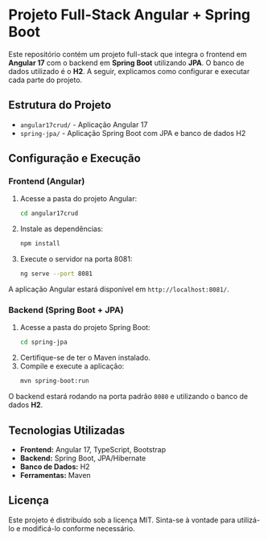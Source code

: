 
# Projeto Full-Stack Angular + Spring Boot

Este repositório contém um projeto full-stack que integra o frontend em **Angular 17** com o backend em **Spring Boot** utilizando **JPA**. O banco de dados utilizado é o **H2**. A seguir, explicamos como configurar e executar cada parte do projeto.

## Estrutura do Projeto

- `angular17crud/` - Aplicação Angular 17
- `spring-jpa/` - Aplicação Spring Boot com JPA e banco de dados H2

## Configuração e Execução

### Frontend (Angular)
1. Acesse a pasta do projeto Angular:
   ```sh
   cd angular17crud
   ```
2. Instale as dependências:
   ```sh
   npm install
   ```
3. Execute o servidor na porta 8081:
   ```sh
   ng serve --port 8081
   ```

A aplicação Angular estará disponível em `http://localhost:8081/`.

### Backend (Spring Boot + JPA)
1. Acesse a pasta do projeto Spring Boot:
   ```sh
   cd spring-jpa
   ```
2. Certifique-se de ter o Maven instalado.
3. Compile e execute a aplicação:
   ```sh
   mvn spring-boot:run
   ```

O backend estará rodando na porta padrão `8080` e utilizando o banco de dados **H2**.

## Tecnologias Utilizadas
- **Frontend:** Angular 17, TypeScript, Bootstrap
- **Backend:** Spring Boot, JPA/Hibernate
- **Banco de Dados:** H2
- **Ferramentas:** Maven

## Licença
Este projeto é distribuído sob a licença MIT. Sinta-se à vontade para utilizá-lo e modificá-lo conforme necessário.
